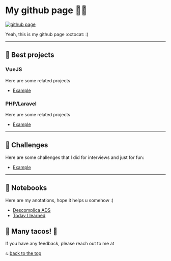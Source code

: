 # My github page  🦕🌠

[![github page](https://img.shields.io/badge/this_is_a_github_page-click_here_to_see_👀-blue.svg)](tocrossbridge.github.io)

Yeah, this is my github page :octocat: :)

<hr>

## 💼 Best projects

### VueJS

Here are some related projects

- [Example](https://)


### PHP/Laravel

Here are some related projects

- [Example](https://)

<hr>

## 🐙 Challenges

Here are some challenges that I did for interviews and just for fun:

- [Example](https://)

<hr>

## 📜 Notebooks

Here are my anotations, hope it helps u somehow :)

- [Descomplica ADS](https://github.com/tocrossbridge/descomplica-ads)
- [Today I learned](https://github.com/tocrossbridge/today-i-learned)


## 💖 Many tacos! 🌮

If you have any feedback, please reach out to me at 


🔝 [back to the top](#My-github-page)